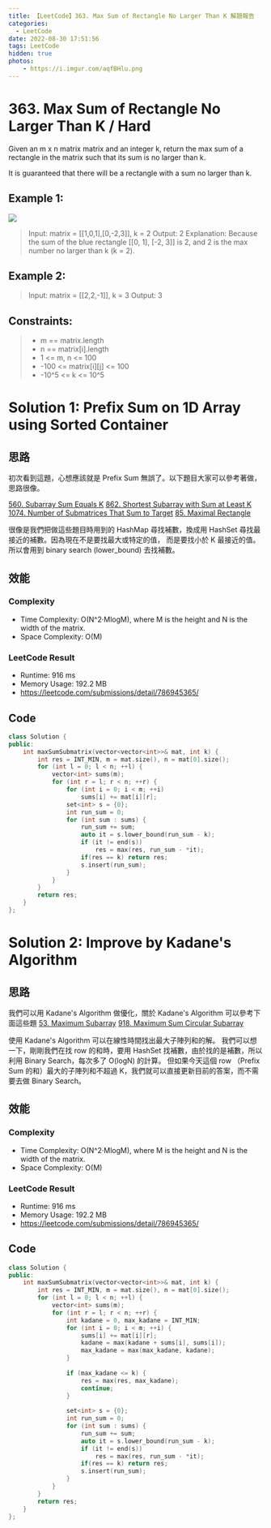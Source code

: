 ```yaml
---
title: 【LeetCode】363. Max Sum of Rectangle No Larger Than K 解題報告
categories:
  - LeetCode
date: 2022-08-30 17:51:56
tags: LeetCode
hidden: true
photos:
    - https://i.imgur.com/aqfBHlu.png
---
```

 
# 363. Max Sum of Rectangle No Larger Than K / Hard

Given an m x n matrix matrix and an integer k, return the max sum of a rectangle in the matrix such that its sum is no larger than k.

It is guaranteed that there will be a rectangle with a sum no larger than k.

<!-- more --> 
 

## Example 1:
![](https://assets.leetcode.com/uploads/2021/03/18/sum-grid.jpg)
> Input: matrix = [[1,0,1],[0,-2,3]], k = 2
> Output: 2
> Explanation: Because the sum of the blue rectangle [[0, 1], [-2, 3]] is 2, and 2 is the max number no larger than k (k = 2).

## Example 2:
> Input: matrix = [[2,2,-1]], k = 3
> Output: 3

## Constraints: 
> - m == matrix.length
> - n == matrix[i].length
> - 1 <= m, n <= 100
> - -100 <= matrix[i][j] <= 100
> - -10^5 <= k <= 10^5

# Solution 1: Prefix Sum on 1D Array using Sorted Container
## 思路 

初次看到這題，心想應該就是 Prefix Sum 無誤了。以下題目大家可以參考著做，思路很像。

[560. Subarray Sum Equals K](https://leetcode.com/problems/subarray-sum-equals-k/)
[862. Shortest Subarray with Sum at Least K](https://leetcode.com/problems/shortest-subarray-with-sum-at-least-k/)
[1074. Number of Submatrices That Sum to Target](https://bclin.tw/2022/07/20/leetcode-1074)
[85. Maximal Rectangle](https://leetcode.com/problems/maximal-rectangle/)

很像是我們把做這些題目時用到的 HashMap 尋找補數，換成用 HashSet 尋找最接近的補數。因為現在不是要找最大或特定的值，
而是要找小於 K 最接近的值。所以會用到 binary search (lower_bound) 去找補數。


## 效能

### Complexity 
- Time Complexity: O(N^2·MlogM), where M is the height and N is the width of the matrix.
- Space Complexity: O(M)

### LeetCode Result

- Runtime: 916 ms
- Memory Usage: 192.2 MB 
- https://leetcode.com/submissions/detail/786945365/

## Code
```cpp
class Solution {
public:
    int maxSumSubmatrix(vector<vector<int>>& mat, int k) {
        int res = INT_MIN, m = mat.size(), n = mat[0].size();
        for (int l = 0; l < n; ++l) {
            vector<int> sums(m);
            for (int r = l; r < n; ++r) {
                for (int i = 0; i < m; ++i) 
                    sums[i] += mat[i][r];
                set<int> s = {0};
                int run_sum = 0;
                for (int sum : sums) {
                    run_sum += sum;
                    auto it = s.lower_bound(run_sum - k);
                    if (it != end(s))
                        res = max(res, run_sum - *it);
                    if(res == k) return res;
                    s.insert(run_sum);
                }
            }
        }
        return res;
    }
};
```

# Solution 2: Improve by Kadane's Algorithm
## 思路 

我們可以用 Kadane's Algorithm 做優化，關於 Kadane's Algorithm 可以參考下面這些題
[53. Maximum Subarray](https://leetcode.com/problems/maximum-subarray/)
[918. Maximum Sum Circular Subarray](https://leetcode.com/problems/maximum-sum-circular-subarray/)

使用 Kadane's Algorithm 可以在線性時間找出最大子陣列和的解。
我們可以想一下，剛剛我們在找 row 的和時，要用 HashSet 找補數，由於找的是補數，所以利用 Binary Search，每次多了 O(logN) 的計算。
但如果今天這個 row （Prefix Sum 的和）最大的子陣列和不超過 K，我們就可以直接更新目前的答案，而不需要去做 Binary Search。


## 效能

### Complexity 
- Time Complexity: O(N^2·MlogM), where M is the height and N is the width of the matrix.
- Space Complexity: O(M)

### LeetCode Result

- Runtime: 916 ms
- Memory Usage: 192.2 MB 
- https://leetcode.com/submissions/detail/786945365/

## Code
```cpp
class Solution {
public:
    int maxSumSubmatrix(vector<vector<int>>& mat, int k) {
        int res = INT_MIN, m = mat.size(), n = mat[0].size();
        for (int l = 0; l < n; ++l) {
            vector<int> sums(m);
            for (int r = l; r < n; ++r) {
                int kadane = 0, max_kadane = INT_MIN;
                for (int i = 0; i < m; ++i) {
                    sums[i] += mat[i][r];
                    kadane = max(kadane + sums[i], sums[i]);
                    max_kadane = max(max_kadane, kadane);
                }
                
                if (max_kadane <= k) {
                    res = max(res, max_kadane);
                    continue;
                }
                
                set<int> s = {0};
                int run_sum = 0;
                for (int sum : sums) {
                    run_sum += sum;
                    auto it = s.lower_bound(run_sum - k);
                    if (it != end(s))
                        res = max(res, run_sum - *it);
                    if(res == k) return res;
                    s.insert(run_sum);
                }
            }
        }
        return res;
    }  
};
```